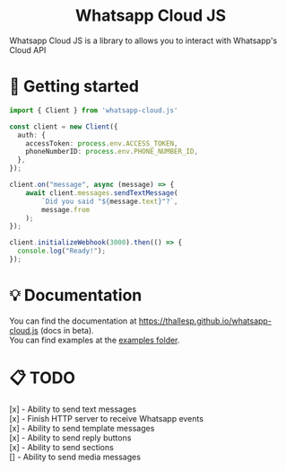 <h1 align="center">Whatsapp Cloud JS</h1>
Whatsapp Cloud JS is a library to allows you to interact with Whatsapp's Cloud API

# 🚀 Getting started
```ts
import { Client } from 'whatsapp-cloud.js'

const client = new Client({
  auth: {
    accessToken: process.env.ACCESS_TOKEN,
    phoneNumberID: process.env.PHONE_NUMBER_ID,
  },
});

client.on("message", async (message) => {
    await client.messages.sendTextMessage(
        `Did you said "${message.text}"?`,
        message.from
    );
});

client.initializeWebhook(3000).then(() => {
  console.log("Ready!");
});
```

# 💡 Documentation
You can find the documentation at https://thallesp.github.io/whatsapp-cloud.js (docs in beta).  
You can find examples at the [examples folder](examples).

# 📋 TODO
[x] - Ability to send text messages  
[x] - Finish HTTP server to receive Whatsapp events  
[x] - Ability to send template messages  
[x] - Ability to send reply buttons  
[x] - Ability to send sections  
[] - Ability to send media messages
